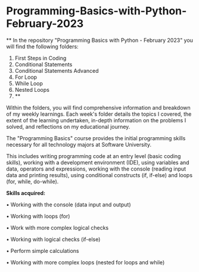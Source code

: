 # Programming-Basics-with-Python-February-2023

** In the repository "Programming Basics with Python - February 2023" you will find the following folders:

1. First Steps in Coding
2. Conditional Statements
3. Conditional Statements Advanced
4. For Loop
5. While Loop
6. Nested Loops
7. **

Within the folders, you will find comprehensive information and breakdown of my weekly learnings. 
Each week's folder details the topics I covered, the extent of the learning undertaken, in-depth information on the problems I solved, and reflections on my educational journey.

The "Programming Basics" course provides the initial programming skills necessary for all technology majors at Software University. 

This includes writing programming code at an entry level (basic coding skills), working with a development environment (IDE), 
using variables and data, operators and expressions, working with the console (reading input data and printing results),
using conditional constructs (if, if-else) and loops (for, while, do-while).

**Skills acquired:**

•	Working with the console (data input and output)

•	Working with loops (for)

•	Work with more complex logical checks

•	Working with logical checks (if-else)

•	Perform simple calculations

•	Working with more complex loops (nested for loops and while)

